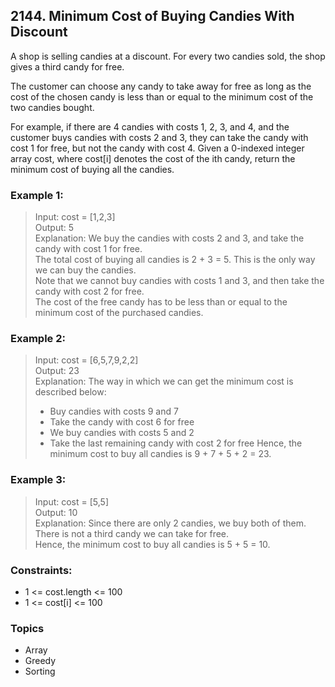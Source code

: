 ## 2144. Minimum Cost of Buying Candies With Discount
A shop is selling candies at a discount. For every two candies sold, the shop gives a third candy for free.

The customer can choose any candy to take away for free as long as the cost of the chosen candy is less than or equal to the minimum cost of the two candies bought.

For example, if there are 4 candies with costs 1, 2, 3, and 4, and the customer buys candies with costs 2 and 3, they can take the candy with cost 1 for free, but not the candy with cost 4.
Given a 0-indexed integer array cost, where cost[i] denotes the cost of the ith candy, return the minimum cost of buying all the candies.

### Example 1:

> Input: cost = [1,2,3]<br/>
> Output: 5<br/>
> Explanation: We buy the candies with costs 2 and 3, and take the candy with cost 1 for free.<br/>
> The total cost of buying all candies is 2 + 3 = 5. This is the only way we can buy the candies.<br/>
> Note that we cannot buy candies with costs 1 and 3, and then take the candy with cost 2 for free.<br/>
> The cost of the free candy has to be less than or equal to the minimum cost of the purchased candies.

### Example 2:

> Input: cost = [6,5,7,9,2,2]<br/>
> Output: 23<br/>
> Explanation: The way in which we can get the minimum cost is described below:<br/>
> - Buy candies with costs 9 and 7
> - Take the candy with cost 6 for free
> - We buy candies with costs 5 and 2
> - Take the last remaining candy with cost 2 for free
> Hence, the minimum cost to buy all candies is 9 + 7 + 5 + 2 = 23.

### Example 3:

> Input: cost = [5,5]<br/>
> Output: 10<br/>
> Explanation: Since there are only 2 candies, we buy both of them. There is not a third candy we can take for free.<br/>
> Hence, the minimum cost to buy all candies is 5 + 5 = 10.

### Constraints:

- 1 <= cost.length <= 100
- 1 <= cost[i] <= 100
  

### Topics

- Array
- Greedy
- Sorting